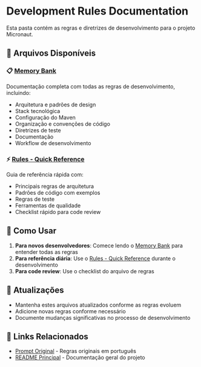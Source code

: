 # Development Rules Documentation

Esta pasta contém as regras e diretrizes de desenvolvimento para o projeto Micronaut.

## 📁 Arquivos Disponíveis

### 📋 [Memory Bank](./memory-bank.md)
Documentação completa com todas as regras de desenvolvimento, incluindo:
- Arquitetura e padrões de design
- Stack tecnológica
- Configuração do Maven
- Organização e convenções de código
- Diretrizes de teste
- Documentação
- Workflow de desenvolvimento

### ⚡ [Rules - Quick Reference](./rules.md)
Guia de referência rápida com:
- Principais regras de arquitetura
- Padrões de código com exemplos
- Regras de teste
- Ferramentas de qualidade
- Checklist rápido para code review

## 🎯 Como Usar

1. **Para novos desenvolvedores**: Comece lendo o [Memory Bank](./memory-bank.md) para entender todas as regras
2. **Para referência diária**: Use o [Rules - Quick Reference](./rules.md) durante o desenvolvimento
3. **Para code review**: Use o checklist do arquivo de regras

## 📝 Atualizações

- Mantenha estes arquivos atualizados conforme as regras evoluem
- Adicione novas regras conforme necessário
- Documente mudanças significativas no processo de desenvolvimento

## 🔗 Links Relacionados

- [Prompt Original](../.cursor/my-first-prompt.md) - Regras originais em português
- [README Principal](../../README.md) - Documentação geral do projeto 